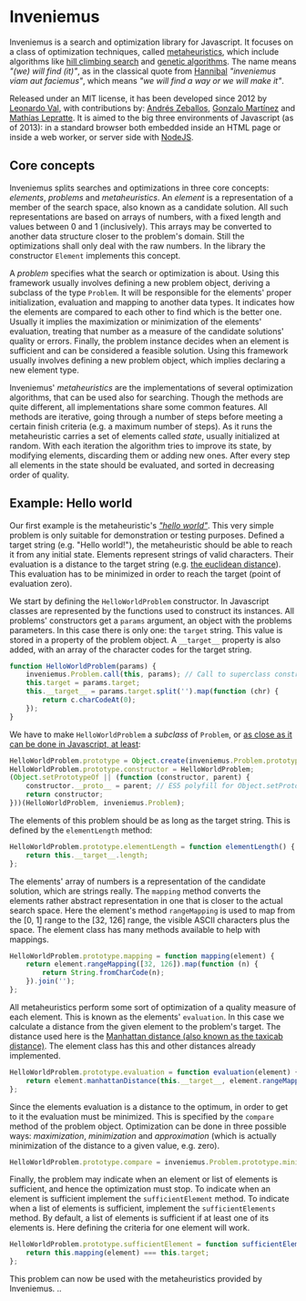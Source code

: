 ﻿Inveniemus
==========

Inveniemus is a search and optimization library for Javascript. It focuses on a class of optimization techniques, called [metaheuristics](http://en.wikipedia.org/wiki/Metaheuristic), which include algorithms like [hill climbing search](http://en.wikipedia.org/wiki/Hill_climbing) and [genetic algorithms](http://en.wikipedia.org/wiki/Genetic_algorithm). The name means _"(we) will find (it)"_, as in the classical quote from [Hannibal](http://en.wikipedia.org/wiki/Hannibal) _"inveniemus viam aut faciemus"_, which means _"we will find a way or we will make it"_. 

Released under an MIT license, it has been developed since 2012 by [Leonardo Val](https://github.com/LeonardoVal), with contributions by: [Andrés Zeballos](mailto:andreszeballosjuanico@gmail.com), [Gonzalo Martínez](gonzalo.martinez@live.com) and [Mathías Lepratte](mlepratte3108@hotmail.com). It is aimed to the big three environments of Javascript (as of 2013): in a standard browser both embedded inside an HTML page or inside a web worker, or server side with [NodeJS](http://nodejs.org/). 

## Core concepts ###################################################################################

Inveniemus splits searches and optimizations in three core concepts: _elements_, _problems_ and _metaheuristics_. An _element_ is a representation of a member of the search space, also known as a candidate solution. All such representations are based on arrays of numbers, with a fixed length and values between 0 and 1 (inclusively). This arrays may be converted to another data structure closer to the problem's domain. Still the optimizations shall only deal with the raw numbers. In the library the constructor `Element` implements this concept. 

A _problem_ specifies what the search or optimization is about. Using this framework usually involves defining a new problem object, deriving a subclass of the type `Problem`. It will be responsible for the elements' proper initialization, evaluation and mapping to another data types. It indicates how the elements are compared to each other to find which is the better one. Usually it implies the maximization or minimization of the elements' evaluation, treating that number as a measure of the candidate solutions' quality or errors. Finally, the problem instance decides when an element is sufficient and can be considered a feasible solution. Using this framework usually involves defining a new problem object, which implies declaring a new element type.

Inveniemus' _metaheuristics_ are the implementations of several optimization algorithms, that can be used also for searching. Though the methods are quite different, all implementations share some common features. All methods are iterative, going through a number of steps before meeting a certain finish criteria (e.g. a maximum number of steps). As it runs the metaheuristic carries a set of elements called _state_, usually initialized at random. With each iteration the algorithm tries to improve its state, by modifying elements, discarding them or adding new ones. After every step all elements in the state should be evaluated, and sorted in decreasing order of quality.

## Example: Hello world ############################################################################

Our first example is the metaheuristic's [_"hello world"_](https://en.wikipedia.org/wiki/%22Hello,_World!%22_program). This very simple problem is only suitable for demonstration or testing purposes. Defined a target string (e.g. "Hello world!"), the metaheuristic should be able to reach it from any initial state. Elements represent strings of valid characters. Their evaluation is a distance to the target string (e.g. [the euclidean distance](http://mathworld.wolfram.com/Distance.html)). This evaluation has to be minimized in order to reach the target (point of evaluation zero).

We start by defining the `HelloWorldProblem` constructor. In Javascript classes are represented by the functions used to construct its instances. All problems' constructors get a `params` argument, an object with the problems parameters. In this case there is only one: the `target` string. This value is stored in a property of the problem object. A `__target__` property is also added, with an array of the character codes for the target string.

```javascript
function HelloWorldProblem(params) {
	inveniemus.Problem.call(this, params); // Call to superclass constructor.
	this.target = params.target;
	this.__target__ = params.target.split('').map(function (chr) {
		return c.charCodeAt(0);
	});
}
```

We have to make `HelloWorldProblem` a _subclass_ of `Problem`, or [as close as it can be done in Javascript, at least](https://developer.mozilla.org/en-US/docs/Web/JavaScript/Inheritance_and_the_prototype_chain):

```javascript
HelloWorldProblem.prototype = Object.create(inveniemus.Problem.prototype);
HelloWorldProblem.prototype.constructor = HelloWorldProblem;
(Object.setPrototypeOf || (function (constructor, parent) {
	constructor.__proto__ = parent; // ES5 polyfill for Object.setPrototypeOf.
	return constructor;
}))(HelloWorldProblem, inveniemus.Problem);
```

The elements of this problem should be as long as the target string. This is defined by the `elementLength` method:

```javascript
HelloWorldProblem.prototype.elementLength = function elementLength() {
	return this.__target__.length;
};
```

The elements' array of numbers is a representation of the candidate solution, which are strings really. The `mapping` method converts the elements rather abstract representation in one that is closer to the actual search space. Here the element's method `rangeMapping` is used to map from the [0, 1] range to the [32, 126] range, the visible ASCII characters plus the space. The element class has many methods available to help with mappings.

```javascript
HelloWorldProblem.prototype.mapping = function mapping(element) {
	return element.rangeMapping([32, 126]).map(function (n) {
		return String.fromCharCode(n);
	}).join('');
};
```

All metaheuristics perform some sort of optimization of a quality measure of each element. This is known as the elements' `evaluation`. In this case we calculate a distance from the given element to the problem's target. The distance used here is the [Manhattan distance (also known as the taxicab distance)](http://mathworld.wolfram.com/TaxicabMetric.html). The element class has this and other distances already implemented.

```javascript
HelloWorldProblem.prototype.evaluation = function evaluation(element) {
	return element.manhattanDistance(this.__target__, element.rangeMapping([32, 254]));
};
```

Since the elements evaluation is a distance to the optimum, in order to get to it the evaluation must be minimized. This is specified by the `compare` method of the problem object. Optimization can be done in three possible ways: _maximization_, _minimization_ and _approximation_ (which is actually minimization of the distance to a given value, e.g. zero).

```javascript
HelloWorldProblem.prototype.compare = inveniemus.Problem.prototype.minimization;
```

Finally, the problem may indicate when an element or list of elements is sufficient, and hence the optimization must stop. To indicate when an element is sufficient implement the `sufficientElement` method. To indicate when a list of elements is sufficient, implement the `sufficientElements` method. By default, a list of elements is sufficient if at least one of its elements is. Here defining the criteria for one element will work.

```javascript
HelloWorldProblem.prototype.sufficientElement = function sufficientElement(element) {
	return this.mapping(element) === this.target;
};
```

This problem can now be used with the metaheuristics provided by Inveniemus.
..
